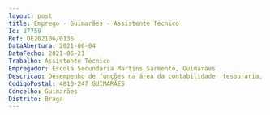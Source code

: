 ```yaml
--- 
layout: post
title: Emprego - Guimarães - Assistente Técnico
Id: 87759
Ref: OE202106/0136
DataAbertura: 2021-06-04
DataFecho: 2021-06-21
Trabalho: Assistente Técnico
Empregador: Escola Secundária Martins Sarmento, Guimarães
Descricao: Desempenho de funções na área da contabilidade  tesouraria, no âmbito das competências do Departamento de Contabilidade e Tesouraria, entre as quais a) Todo o processo contabilístico de receita  despesa e circuito documental interno, bem como o seu registo na aplicação informática SNC AP b) Conferência de faturas e mapas auxiliares e emissão de ordens e meios de pagamento c) Emissão de Requisição  Notas de Encomenda d) Elaboração de reconciliações bancárias e) Elaboração das Requisições de Fundos f) Elaboração da Conta de Gerênciag) Controle e inventário das mercadorias adquiridas e vendidas e seu registo na aplicação informática GIAE, nos seus vários módulos 
CodigoPostal: 4810-247 GUIMARÃES
Concelho: Guimarães
Distrito: Braga
--- 
```

